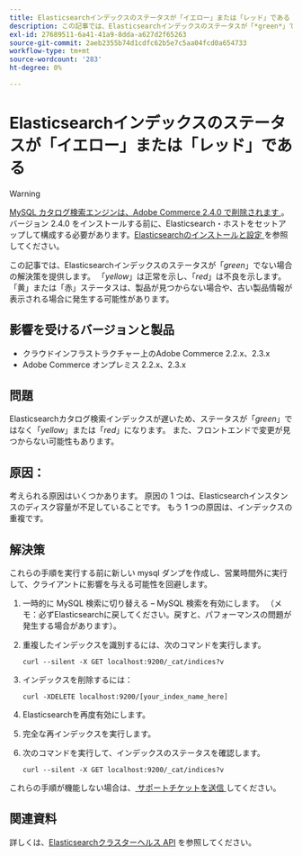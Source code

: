 ```yaml
---
title: Elasticsearchインデックスのステータスが「イエロー」または「レッド」である
description: この記事では、Elasticsearchインデックスのステータスが「*green*」でない場合の解決策を提供します。 '*yellow*'は正常を示し、'*red*'は不良を示します。 「黄」または「赤」ステータスは、製品が見つからない場合や、古い製品情報が表示される場合に発生する可能性があります。
exl-id: 27689511-6a41-41a9-8dda-a627d2f65263
source-git-commit: 2aeb2355b74d1cdfc62b5e7c5aa04fcd0a654733
workflow-type: tm+mt
source-wordcount: '283'
ht-degree: 0%

---
```


# Elasticsearchインデックスのステータスが「イエロー」または「レッド」である

>[!WARNING]
>
> [MySQL カタログ検索エンジンは、Adobe Commerce 2.4.0 で削除されます ](/help/announcements/adobe-commerce-announcements/mysql-catalog-search-engine-will-be-removed-in-magento-2-4-0.md)。 バージョン 2.4.0 をインストールする前に、Elasticsearch・ホストをセットアップして構成する必要があります。[Elasticsearchのインストールと設定 ](https://experienceleague.adobe.com/en/docs/commerce-operations/configuration-guide/search/overview-search) を参照してください。

この記事では、Elasticsearchインデックスのステータスが「*green*」でない場合の解決策を提供します。 「*yellow*」は正常を示し、「*red*」は不良を示します。 「黄」または「赤」ステータスは、製品が見つからない場合や、古い製品情報が表示される場合に発生する可能性があります。

## 影響を受けるバージョンと製品

* クラウドインフラストラクチャー上のAdobe Commerce 2.2.x、2.3.x
* Adobe Commerce オンプレミス 2.2.x、2.3.x

## 問題

Elasticsearchカタログ検索インデックスが遅いため、ステータスが「*green*」ではなく「*yellow*」または「*red*」になります。 また、フロントエンドで変更が見つからない可能性もあります。

## 原因：

考えられる原因はいくつかあります。 原因の 1 つは、Elasticsearchインスタンスのディスク容量が不足していることです。 もう 1 つの原因は、インデックスの重複です。

## 解決策

これらの手順を実行する前に新しい mysql ダンプを作成し、営業時間外に実行して、クライアントに影響を与える可能性を回避します。

1. 一時的に MySQL 検索に切り替える – MySQL 検索を有効にします。 （メモ：必ずElasticsearchに戻してください。戻すと、パフォーマンスの問題が発生する場合があります）。
1. 重複したインデックスを識別するには、次のコマンドを実行します。

   ```
   curl --silent -X GET localhost:9200/_cat/indices?v
   ```

1. インデックスを削除するには：

   ```
   curl -XDELETE localhost:9200/[your_index_name_here]
   ```

1. Elasticsearchを再度有効にします。
1. 完全な再インデックスを実行します。
1. 次のコマンドを実行して、インデックスのステータスを確認します。

   ```
   curl --silent -X GET localhost:9200/_cat/indices?v
   ```

これらの手順が機能しない場合は、[ サポートチケットを送信 ](/help/help-center-guide/help-center/magento-help-center-user-guide.md#submit-ticket) してください。

## 関連資料

詳しくは、[Elasticsearchクラスターヘルス API](https://www.elastic.co/guide/en/elasticsearch/reference/current/cluster-health.html) を参照してください。
